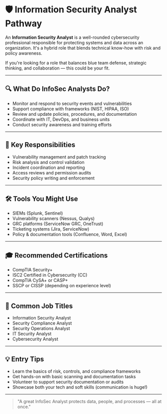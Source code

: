 # 🛡️ Information Security Analyst Pathway

An **Information Security Analyst** is a well-rounded cybersecurity professional responsible for protecting systems and data across an organization. It's a hybrid role that blends technical know-how with risk and policy awareness.

If you're looking for a role that balances blue team defense, strategic thinking, and collaboration — this could be your fit.

---

## 🔍 What Do InfoSec Analysts Do?
- Monitor and respond to security events and vulnerabilities
- Support compliance with frameworks (NIST, HIPAA, ISO)
- Review and update policies, procedures, and documentation
- Coordinate with IT, DevOps, and business units
- Conduct security awareness and training efforts

---

## 🧠 Key Responsibilities
- Vulnerability management and patch tracking
- Risk analysis and control validation
- Incident coordination and reporting
- Access reviews and permission audits
- Security policy writing and enforcement

---

## 🛠️ Tools You Might Use
- SIEMs (Splunk, Sentinel)
- Vulnerability scanners (Nessus, Qualys)
- GRC platforms (ServiceNow GRC, OneTrust)
- Ticketing systems (Jira, ServiceNow)
- Policy & documentation tools (Confluence, Word, Excel)

---

## 🎓 Recommended Certifications
- CompTIA Security+
- ISC2 Certified in Cybersecurity (CC)
- CompTIA CySA+ or CASP+
- SSCP or CISSP (depending on experience level)

---

## 🧭 Common Job Titles
- Information Security Analyst
- Security Compliance Analyst
- Security Operations Analyst
- IT Security Analyst
- Cybersecurity Analyst

---

## 💡 Entry Tips
- Learn the basics of risk, controls, and compliance frameworks
- Get hands-on with basic scanning and documentation tasks
- Volunteer to support security documentation or audits
- Showcase both your tech and soft skills (communication is huge!)

---

> "A great InfoSec Analyst protects data, people, and processes — all at once."
